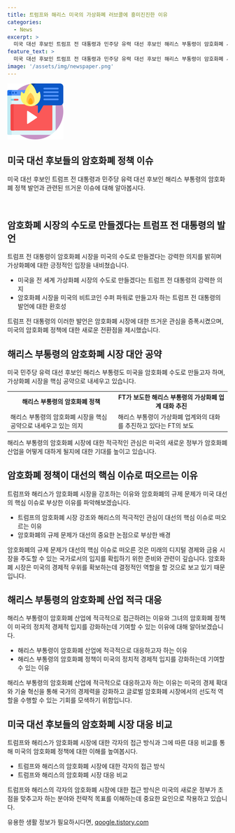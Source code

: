 ```yaml
---
title: 트럼프와 해리스 미국의 가상화폐 러브콜에 흥미진진한 이유
categories:
  - News
excerpt: >
  미국 대선 후보인 트럼프 전 대통령과 민주당 유력 대선 후보인 해리스 부통령이 암호화폐 시장에 관심을 표현하며 화제다. 트럼프는 비트코인을 강조하며 미국을 암호화폐 수도로 만들고자 하며, 해리스 부통령은 가상화폐 산업과의 대화를 추진하고 있다고 전해졌다. 이 같은 정치인들의 관심으로 대선과 암호화폐 시장이 연결되는 모습을 보이며, 미국의 가상 자산 규제 문제가 중요한 이슈로 부상하고 있다. 또한, 해리스 부통령은 가상화폐 산업과의 관계를 재설정하고 민주당의 이미지를 변화시키고자 하고 있는 것으로 전해졌다. 이에 대한 사회적 관심과 미래 전망이 예상된다.
feature_text: >
  미국 대선 후보인 트럼프 전 대통령과 민주당 유력 대선 후보인 해리스 부통령이 암호화폐 시장에 관심을 표현하며 화제다. 트럼프는 비트코인을 강조하며 미국을 암호화폐 수도로 만들고자 하며, 해리스 부통령은 가상화폐 산업과의 대화를 추진하고 있다고 전해졌다. 이 같은 정치인들의 관심으로 대선과 암호화폐 시장이 연결되는 모습을 보이며, 미국의 가상 자산 규제 문제가 중요한 이슈로 부상하고 있다. 또한, 해리스 부통령은 가상화폐 산업과의 관계를 재설정하고 민주당의 이미지를 변화시키고자 하고 있는 것으로 전해졌다. 이에 대한 사회적 관심과 미래 전망이 예상된다.
image: '/assets/img/newspaper.png'
---
```


<p><img src="/assets/img/news.png" alt="rentncar 속보" /></p>

<h2 data-ke-size="size26">미국 대선 후보들의 암호화폐 정책 이슈</h2>

<p>미국 대선 후보인 트럼프 전 대통령과 민주당 유력 대선 후보인 해리스 부통령의 암호화폐 정책 발언과 관련된 뜨거운 이슈에 대해 알아봅시다.</p>

<p data-ke-size="size16">&nbsp;</p>

<h2 data-ke-size="size24">암호화폐 시장의 수도로 만들겠다는 트럼프 전 대통령의 발언</h2>

<p>트럼프 전 대통령이 암호화폐 시장을 미국의 수도로 만들겠다는 강력한 의지를 밝히며 가상화폐에 대한 긍정적인 입장을 내비쳤습니다.</p>

<ul>
  <li>미국을 전 세계 가상화폐 시장의 수도로 만들겠다는 트럼프 전 대통령의 강력한 의지</li>
  <li>암호화폐 시장을 미국의 비트코인 수퍼 파워로 만들고자 하는 트럼프 전 대통령의 발언에 대한 환호성</li>
</ul>

<p data-ke-size="size16">트럼프 전 대통령의 이러한 발언은 암호화폐 시장에 대한 뜨거운 관심을 증폭시켰으며, 미국의 암호화폐 정책에 대한 새로운 전환점을 제시했습니다.</p>

<h2 data-ke-size="size24">해리스 부통령의 암호화폐 시장 대안 공약</h2>

<p>미국 민주당 유력 대선 후보인 해리스 부통령도 미국을 암호화폐 수도로 만들고자 하며, 가상화폐 시장을 핵심 공약으로 내세우고 있습니다.</p>

<table>
  <tr>
    <td style="text-align: center; height: 17px;"><b>해리스 부통령의 암호화폐 정책</b></td>
    <td style="text-align: center; height: 17px;"><b>FT가 보도한 해리스 부통령의 가상화폐 업계 대화 추진</b></td>
  </tr>
  <tr>
    <td>해리스 부통령의 암호화폐 시장을 핵심 공약으로 내세우고 있는 의지</td>
    <td>해리스 부통령이 가상화폐 업계와의 대화를 추진하고 있다는 FT의 보도</td>
  </tr>
</table>

<p data-ke-size="size16">해리스 부통령의 암호화폐 시장에 대한 적극적인 관심은 미국의 새로운 정부가 암호화폐 산업을 어떻게 대하게 될지에 대한 기대를 높이고 있습니다.</p>

<h2 data-ke-size="size24">암호화폐 정책이 대선의 핵심 이슈로 떠오르는 이유</h2>

<p>트럼프와 해리스가 암호화폐 시장을 강조하는 이유와 암호화폐의 규제 문제가 미국 대선의 핵심 이슈로 부상한 이유를 파악해보겠습니다.</p>

<ul>
  <li>트럼프의 암호화폐 시장 강조와 해리스의 적극적인 관심이 대선의 핵심 이슈로 떠오르는 이유</li>
  <li>암호화폐의 규제 문제가 대선의 중요한 논점으로 부상한 배경</li>
</ul>

<p data-ke-size="size16">암호화폐의 규제 문제가 대선의 핵심 이슈로 떠오른 것은 미래의 디지털 경제와 금융 시장을 주도할 수 있는 국가로서의 입지를 확립하기 위한 준비와 관련이 깊습니다. 암호화폐 시장은 미국의 경제적 우위를 확보하는데 결정적인 역할을 할 것으로 보고 있기 때문입니다.</p>

<h2 data-ke-size="size24">해리스 부통령의 암호화폐 산업 적극 대응</h2>

<p>해리스 부통령이 암호화폐 산업에 적극적으로 접근하려는 이유와 그녀의 암호화폐 정책이 미국의 정치적 경제적 입지를 강화하는데 기여할 수 있는 이유에 대해 알아보겠습니다.</p>

<ul>
  <li>해리스 부통령이 암호화폐 산업에 적극적으로 대응하고자 하는 이유</li>
  <li>해리스 부통령의 암호화폐 정책이 미국의 정치적 경제적 입지를 강화하는데 기여할 수 있는 이유</li>
</ul>

<p data-ke-size="size16">해리스 부통령의 암호화폐 산업에 적극적으로 대응하고자 하는 이유는 미국의 경제 확대와 기술 혁신을 통해 국가의 경제력을 강화하고 글로벌 암호화폐 시장에서의 선도적 역할을 수행할 수 있는 기회를 모색하기 위함입니다.</p>

<h2 data-ke-size="size24">미국 대선 후보들의 암호화폐 시장 대응 비교</h2>

<p>트럼프와 해리스가 암호화폐 시장에 대한 각자의 접근 방식과 그에 따른 대응 비교를 통해 미국의 암호화폐 정책에 대한 이해를 높여봅시다.</p>

<ul>
  <li>트럼프와 해리스의 암호화폐 시장에 대한 각자의 접근 방식</li>
  <li>트럼프와 해리스의 암호화폐 시장 대응 비교</li>
</ul>

<p data-ke-size="size16">트럼프와 해리스의 각자의 암호화폐 시장에 대한 접근 방식은 미국의 새로운 정부가 초점을 맞추고자 하는 분야와 전략적 목표를 이해하는데 중요한 요인으로 작용하고 있습니다.</p>
유용한 생활 정보가 필요하시다면, <a href="https://qoogle.tistory.com" rel="dofollow">qoogle.tistory.com</a>


